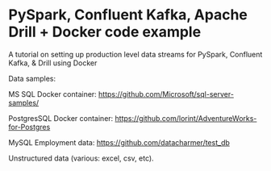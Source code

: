 # PySpark, Confluent Kafka, Apache Drill + Docker code example
A tutorial on setting up production level data streams for PySpark, Confluent Kafka, & Drill using Docker

Data samples:

MS SQL Docker container: https://github.com/Microsoft/sql-server-samples/

PostgresSQL Docker container: https://github.com/lorint/AdventureWorks-for-Postgres

MySQL Employment data: https://github.com/datacharmer/test_db

Unstructured data (various: excel, csv, etc).

